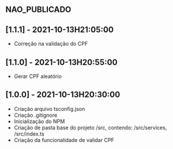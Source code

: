 ## NAO_PUBLICADO

## [1.1.1] - 2021-10-13H21:05:00

* Correção na validação do CPF

## [1.1.0] - 2021-10-13H20:55:00

* Gerar CPF aleatório

## [1.0.0] - 2021-10-13H20:30:00

* Criação arquivo tsconfig.json
* Criação .gitignore
* Inicialização do NPM
* Criação de pasta base do projeto /src, contendo: /src/services, /src/index.ts
* Criação da funcionalidade de validar CPF
